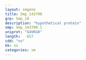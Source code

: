 ```yaml
---
layout: smgene
title: Smp_143700
grp: Smp_14
description: "hypothetical protein"
smp: Smp_143700.1
uniprot: "G4VKG0"
length:   657
cdd: "ns"
kk: ns
categories: sm
---
```

